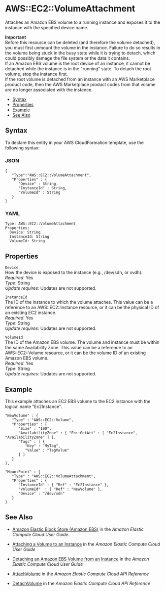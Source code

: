 # AWS::EC2::VolumeAttachment<a name="aws-properties-ec2-ebs-volumeattachment"></a>

Attaches an Amazon EBS volume to a running instance and exposes it to the instance with the specified device name\.

**Important**  
Before this resource can be deleted \(and therefore the volume detached\), you must first unmount the volume in the instance\. Failure to do so results in the volume being stuck in the busy state while it is trying to detach, which could possibly damage the file system or the data it contains\.  
If an Amazon EBS volume is the root device of an instance, it cannot be detached while the instance is in the "running" state\. To detach the root volume, stop the instance first\.  
If the root volume is detached from an instance with an AWS Marketplace product code, then the AWS Marketplace product codes from that volume are no longer associated with the instance\.


+ [Syntax](#aws-resource-ec2-volumeattachment-syntax)
+ [Properties](#w3ab2c21c10d465c11)
+ [Example](#w3ab2c21c10d465c13)
+ [See Also](#w3ab2c21c10d465c15)

## Syntax<a name="aws-resource-ec2-volumeattachment-syntax"></a>

To declare this entity in your AWS CloudFormation template, use the following syntax:

### JSON<a name="aws-resource-ec2-volumeattachment-syntax.json"></a>

```
{
   "Type":"AWS::EC2::VolumeAttachment",
   "Properties" : {
      "Device" : String,
      "InstanceId" : String,
      "VolumeId" : String
   }
}
```

### YAML<a name="aws-resource-ec2-volumeattachment-syntax.yaml"></a>

```
Type: AWS::EC2::VolumeAttachment
Properties:
  Device: String
  InstanceId: String
  VolumeId: String
```

## Properties<a name="w3ab2c21c10d465c11"></a>

`Device`  
How the device is exposed to the instance \(e\.g\., /dev/sdh, or xvdh\)\.  
*Required*: Yes  
*Type*: String  
*Update requires*: Updates are not supported\.

`InstanceId`  
The ID of the instance to which the volume attaches\. This value can be a reference to an AWS::EC2::Instance resource, or it can be the physical ID of an existing EC2 instance\.  
*Required*: Yes  
*Type*: String  
*Update requires*: Updates are not supported\.

`VolumeId`  
The ID of the Amazon EBS volume\. The volume and instance must be within the same Availability Zone\. This value can be a reference to an AWS::EC2::Volume resource, or it can be the volume ID of an existing Amazon EBS volume\.  
*Required*: Yes  
*Type*: String  
*Update requires*: Updates are not supported\.

## Example<a name="w3ab2c21c10d465c13"></a>

This example attaches an EC2 EBS volume to the EC2 instance with the logical name "Ec2Instance"\.

```
"NewVolume" : {
   "Type" : "AWS::EC2::Volume",
   "Properties" : {
      "Size" : "100",
      "AvailabilityZone" : { "Fn::GetAtt" : [ "Ec2Instance", "AvailabilityZone" ] },
      "Tags" : [ {
         "Key" : "MyTag",
         "Value" : "TagValue"
      } ]
   }
},

"MountPoint" : {
   "Type" : "AWS::EC2::VolumeAttachment",
   "Properties" : {
      "InstanceId" : { "Ref" : "Ec2Instance" },
      "VolumeId"  : { "Ref" : "NewVolume" },
      "Device" : "/dev/sdh"
   }
}
```

## See Also<a name="w3ab2c21c10d465c15"></a>

+ [Amazon Elastic Block Store \(Amazon EBS\)](http://docs.aws.amazon.com/AWSEC2/latest/UserGuide/AmazonEBS.html) in the *Amazon Elastic Compute Cloud User Guide*\.

+ [Attaching a Volume to an Instance](http://docs.aws.amazon.com/AWSEC2/latest/UserGuide/ebs-attaching-volume.html) in the *Amazon Elastic Compute Cloud User Guide*

+ [Detaching an Amazon EBS Volume from an Instance](http://docs.aws.amazon.com/AWSEC2/latest/UserGuide/ebs-detaching-volume.html) in the *Amazon Elastic Compute Cloud User Guide*

+ [AttachVolume](http://docs.aws.amazon.com/AWSEC2/latest/APIReference/ApiReference-query-AttachVolume.html) in the *Amazon Elastic Compute Cloud API Reference*

+ [DetachVolume](http://docs.aws.amazon.com/AWSEC2/latest/APIReference/ApiReference-query-DetachVolume.html) in the *Amazon Elastic Compute Cloud API Reference*